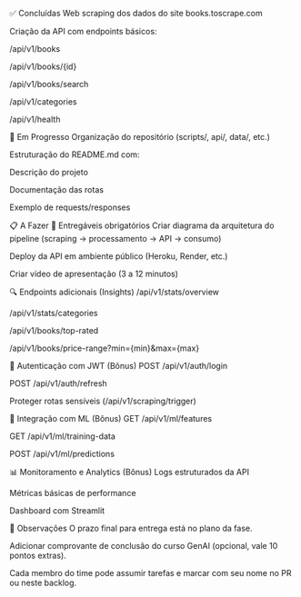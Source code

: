 ✅ Concluídas
 Web scraping dos dados do site books.toscrape.com

 Criação da API com endpoints básicos:

/api/v1/books

/api/v1/books/{id}

/api/v1/books/search

/api/v1/categories

/api/v1/health

🚧 Em Progresso
 Organização do repositório (scripts/, api/, data/, etc.)

 Estruturação do README.md com:

Descrição do projeto

Documentação das rotas

Exemplo de requests/responses

📋 A Fazer
🎯 Entregáveis obrigatórios
 Criar diagrama da arquitetura do pipeline (scraping → processamento → API → consumo)

 Deploy da API em ambiente público (Heroku, Render, etc.)

 Criar vídeo de apresentação (3 a 12 minutos)

🔍 Endpoints adicionais (Insights)
 /api/v1/stats/overview

 /api/v1/stats/categories

 /api/v1/books/top-rated

 /api/v1/books/price-range?min={min}&max={max}

🔐 Autenticação com JWT (Bônus)
 POST /api/v1/auth/login

 POST /api/v1/auth/refresh

 Proteger rotas sensíveis (/api/v1/scraping/trigger)

🧠 Integração com ML (Bônus)
 GET /api/v1/ml/features

 GET /api/v1/ml/training-data

 POST /api/v1/ml/predictions

📊 Monitoramento e Analytics (Bônus)
 Logs estruturados da API

 Métricas básicas de performance

 Dashboard com Streamlit

🧠 Observações
O prazo final para entrega está no plano da fase.

Adicionar comprovante de conclusão do curso GenAI (opcional, vale 10 pontos extras).

Cada membro do time pode assumir tarefas e marcar com seu nome no PR ou neste backlog.